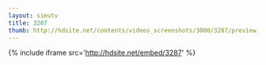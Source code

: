 ```yaml
---
layout: sieutv
title: 3287
thumb: http://hdsite.net/contents/videos_screenshots/3000/3287/preview_360p.mp4.jpg
---
```

{% include iframe src='http://hdsite.net/embed/3287' %}
 
